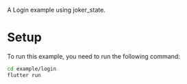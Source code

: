 A Login example using joker_state.

# Setup

To run this example, you need to run the following command:

```sh
cd example/login
flutter run
```